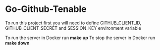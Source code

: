 # Go-Github-Tenable

To run this project first you will need to define GITHUB_CLIENT_ID, GITHUB_CLIENT_SECRET and SESSION_KEY environment variable

To run the server in Docker run **make up**
To stop the server in Docker run **make down**